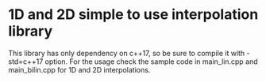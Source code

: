 # 1D and 2D simple to use interpolation library

This library has only dependency on c++17, so be sure to compile it with -std=c++17 option. For the usage check the sample code in main_lin.cpp
 and main_bilin.cpp for 1D and 2D interpolations.

